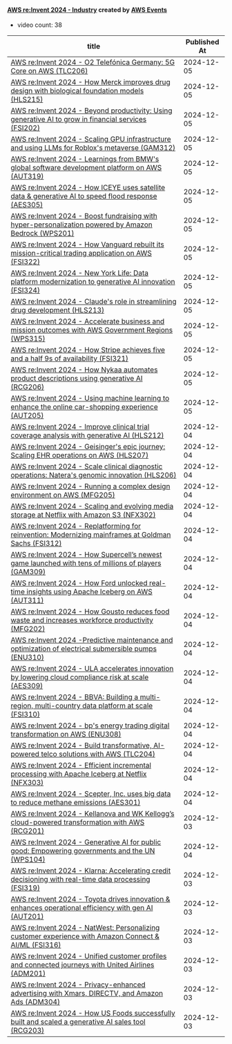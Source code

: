 

#### [AWS re:Invent 2024 - Industry](https://www.youtube.com/playlist?list=PL2yQDdvlhXf9IS3DSz6q--R--o79oXpov) created by [AWS Events](https://www.youtube.com/channel/UCdoadna9HFHsxXWhafhNvKw)

* video count: 38 

| title                                                                                                                                               | Published At |
| --------------------------------------------------------------------------------------------------------------------------------------------------- | ------------ |
| [AWS re:Invent 2024 - O2 Telefónica Germany: 5G Core on AWS (TLC206)](https://www.youtube.com/watch?v=ugetY8CCQgA)                                  | 2024-12-05   |
| [AWS re:Invent 2024 - How Merck improves drug design with biological foundation models (HLS215)](https://www.youtube.com/watch?v=f5Bmf_axRNw)       | 2024-12-05   |
| [AWS re:Invent 2024 - Beyond productivity: Using generative AI to grow in financial services (FSI202)](https://www.youtube.com/watch?v=G8b8LrfXSik) | 2024-12-05   |
| [AWS re:Invent 2024 - Scaling GPU infrastructure and using LLMs for Roblox's metaverse (GAM312)](https://www.youtube.com/watch?v=Md1jBnrmN3g)       | 2024-12-05   |
| [AWS re:Invent 2024 - Learnings from BMW's global software development platform on AWS (AUT319)](https://www.youtube.com/watch?v=Bz6cKpUJiUw)       | 2024-12-05   |
| [AWS re:Invent 2024 - How ICEYE uses satellite data & generative AI to speed flood response (AES305)](https://www.youtube.com/watch?v=ZZQAPGItct8)  | 2024-12-05   |
| [AWS re:Invent 2024 - Boost fundraising with hyper-personalization powered by Amazon Bedrock (WPS201)](https://www.youtube.com/watch?v=zDWEFsYgKG4) | 2024-12-05   |
| [AWS re:Invent 2024 - How Vanguard rebuilt its mission-critical trading application on AWS (FSI322)](https://www.youtube.com/watch?v=WpkpqE2Nub8)   | 2024-12-05   |
| [AWS re:Invent 2024 - New York Life: Data platform modernization to generative AI innovation (FSI324)](https://www.youtube.com/watch?v=aGbNFwI0-ko) | 2024-12-05   |
| [AWS re:Invent 2024 - Claude's role in streamlining drug development (HLS213)](https://www.youtube.com/watch?v=goqWzBW7hrM)                         | 2024-12-05   |
| [AWS re:Invent 2024 - Accelerate business and mission outcomes with AWS Government Regions (WPS315)](https://www.youtube.com/watch?v=rewe47vq8xM)   | 2024-12-05   |
| [AWS re:Invent 2024 - How Stripe achieves five and a half 9s of availability (FSI321)](https://www.youtube.com/watch?v=7vn49exuYxo)                 | 2024-12-05   |
| [AWS re:Invent 2024 - How Nykaa automates product descriptions using generative AI (RCG206)](https://www.youtube.com/watch?v=z5fpB_7s0ps)           | 2024-12-05   |
| [AWS re:Invent 2024 - Using machine learning to enhance the online car-shopping experience (AUT205)](https://www.youtube.com/watch?v=hlYVX4q7XZ0)   | 2024-12-05   |
| [AWS re:Invent 2024 - Improve clinical trial coverage analysis with generative AI (HLS212)](https://www.youtube.com/watch?v=jVu6WQ0qM_k)            | 2024-12-04   |
| [AWS re:Invent 2024 - Geisinger's epic journey: Scaling EHR operations on AWS (HLS207)](https://www.youtube.com/watch?v=ASwIw-lS7Mw)                | 2024-12-04   |
| [AWS re:Invent 2024 - Scale clinical diagnostic operations: Natera's genomic innovation (HLS206)](https://www.youtube.com/watch?v=csbfwFbg8zE)      | 2024-12-04   |
| [AWS re:Invent 2024 - Running a complex design environment on AWS (MFG205)](https://www.youtube.com/watch?v=FwZDdy0lHdM)                            | 2024-12-04   |
| [AWS re:Invent 2024 - Scaling and evolving media storage at Netflix with Amazon S3 (NFX302)](https://www.youtube.com/watch?v=Nd9ebOzucj4)           | 2024-12-04   |
| [AWS re:Invent 2024 - Replatforming for reinvention: Modernizing mainframes at Goldman Sachs (FSI312)](https://www.youtube.com/watch?v=lscQmFvnL5M) | 2024-12-04   |
| [AWS re:Invent 2024 - How Supercell’s newest game launched with tens of millions of players (GAM309)](https://www.youtube.com/watch?v=e7ou_bPqWBA)  | 2024-12-04   |
| [AWS re:Invent 2024 - How Ford unlocked real-time insights using Apache Iceberg on AWS (AUT311)](https://www.youtube.com/watch?v=bDx3SNR_Dck)       | 2024-12-04   |
| [AWS re:Invent 2024 - How Gousto reduces food waste and increases workforce productivity (MFG202)](https://www.youtube.com/watch?v=GMTlqvsbYSs)     | 2024-12-04   |
| [AWS re:Invent 2024 -Predictive maintenance and optimization of electrical submersible pumps (ENU310)](https://www.youtube.com/watch?v=YELFPCi_I-s) | 2024-12-04   |
| [AWS re:Invent 2024 - ULA accelerates innovation by lowering cloud compliance risk at scale  (AES309)](https://www.youtube.com/watch?v=SgDhWLnPsuo) | 2024-12-04   |
| [AWS re:Invent 2024 - BBVA: Building a multi-region, multi-country data platform at scale (FSI310)](https://www.youtube.com/watch?v=ZnNcz-2tr_8)    | 2024-12-04   |
| [AWS re:Invent 2024 - bp's energy trading digital transformation on AWS (ENU308)](https://www.youtube.com/watch?v=q9K8VRR9tnc)                      | 2024-12-04   |
| [AWS re:Invent 2024 - Build transformative, AI-powered telco solutions with AWS (TLC204)](https://www.youtube.com/watch?v=JqNKPtSJe5M)              | 2024-12-04   |
| [AWS re:Invent 2024 - Efficient incremental processing with Apache Iceberg at Netflix (NFX303)](https://www.youtube.com/watch?v=s1ySnxVg5rk)        | 2024-12-04   |
| [AWS re:Invent 2024 - Scepter, Inc. uses big data to reduce methane emissions (AES301)](https://www.youtube.com/watch?v=6gHD3kB0780)                | 2024-12-04   |
| [AWS re:Invent 2024 - Kellanova and WK Kellogg’s cloud-powered transformation with AWS (RCG201)](https://www.youtube.com/watch?v=wkrToNXA6lU)       | 2024-12-03   |
| [AWS re:Invent 2024 - Generative AI for public good: Empowering governments and the UN (WPS104)](https://www.youtube.com/watch?v=Ln8aZI2Lkhs)       | 2024-12-04   |
| [AWS re:Invent 2024 - Klarna: Accelerating credit decisioning with real-time data processing (FSI319)](https://www.youtube.com/watch?v=DLYuoyL9bwE) | 2024-12-03   |
| [AWS re:Invent 2024 - Toyota drives innovation & enhances operational efficiency with gen AI (AUT201)](https://www.youtube.com/watch?v=_NXc1MJenw4) | 2024-12-03   |
| [AWS re:Invent 2024 - NatWest: Personalizing customer experience with Amazon Connect & AI/ML (FSI316)](https://www.youtube.com/watch?v=zbrLI6ktTcg) | 2024-12-03   |
| [AWS re:Invent 2024 - Unified customer profiles and connected journeys with United Airlines (ADM201)](https://www.youtube.com/watch?v=5RdWingXkS4)  | 2024-12-03   |
| [AWS re:Invent 2024 - Privacy-enhanced advertising with Xmars, DIRECTV, and Amazon Ads (ADM304)](https://www.youtube.com/watch?v=PVkCOi6jNF0)       | 2024-12-03   |
| [AWS re:Invent 2024 - How US Foods successfully built and scaled a generative AI sales tool  (RCG203)](https://www.youtube.com/watch?v=2xZOq5yZqBQ) | 2024-12-03   |